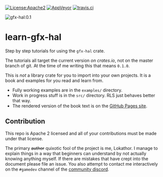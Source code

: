 [![License:Apache2](https://img.shields.io/badge/License-Apache2-green.svg)](https://www.apache.org/licenses/LICENSE-2.0)
[![AppVeyor](https://ci.appveyor.com/api/projects/status/39wvbxxstqjd2vi8?svg=true)](https://ci.appveyor.com/project/Lokathor/learn-gfx-hal)
[![travis.ci](https://travis-ci.org/gfx-rs/learn-gfx-hal.svg?branch=master)](https://travis-ci.org/gfx-rs/learn-gfx-hal)

![gfx-hal:0.1](https://img.shields.io/badge/gfx--hal-0.1-blue.svg)

# learn-gfx-hal

Step by step tutorials for using the `gfx-hal` crate.

The tutorials all target the current version _on crates.io_, not on the master
branch of git. At the time of me writing this that means `0.1.0`.

This is _not_ a library crate for you to import into your own projects. It is a
book and examples for you read and learn from.

* Fully working examples are in the `examples/` directory.
* Work in progress stuff is in the `src/` directory. RLS just behaves better
  that way.
* The rendered version of the book text is on the [GitHub Pages
  site](https://gfx-rs.github.io/learn-gfx-hal/).

## Contribution

This repo is Apache 2 licensed and all of your contributions must be made under
that license.

The primary ~~author~~ quixotic fool of the project is me, Lokathor. I manage to
explain things in a way that beginners can understand by not actually knowing
anything myself. If there are mistakes that have crept into the document please
file an issue. You also attempt to contact me interactively on the `#gamedev`
channel of the [community discord](https://bit.ly/rust-community).
